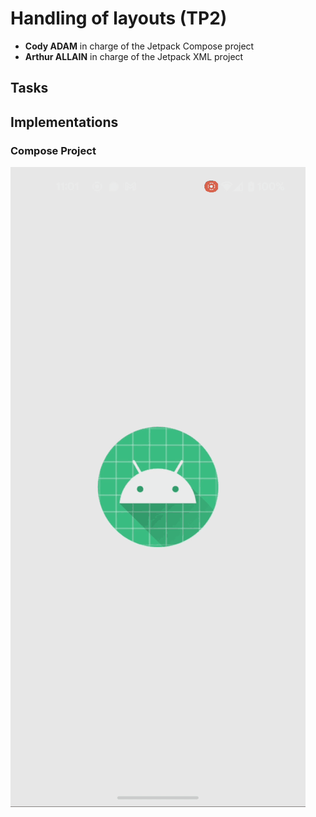 # Handling of layouts (TP2)

- **Cody ADAM** in charge of the Jetpack Compose project
- **Arthur ALLAIN** in charge of the Jetpack XML project



## Tasks


## Implementations

### Compose Project

![Compose Demo](assets/tp3/demo.gif)